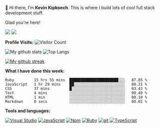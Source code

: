 👋 Hi there, I’m **Kevin Kipkoech**. This is where I build lots of cool full stack development stuff.

Glad you're here!

[![](https://img.shields.io/badge/Medium-12100E?style=for-the-badge&logo=medium&logoColor=white)](https://kevin-kipkoech.medium.com/)
[![](https://img.shields.io/badge/linkedin-%230077B5.svg?style=for-the-badge&logo=linkedin)](https://www.linkedin.com/in/kevin-kipkoech-651a15108)


**Profile Visits:**
![Visitor Count](https://profile-counter.glitch.me/KevinKipkoechMutai/count.svg)


![My github stats](https://github-readme-stats.vercel.app/api?username=KevinKipkoechMutai&theme=blue-green)
![Top Langs](https://github-readme-stats.vercel.app/api/top-langs/?username=KevinKipkoechMutai&theme=blue-green)

[![My github streak](https://github-readme-streak-stats.herokuapp.com/?user=KevinKipkoechMutai&theme=blue-green)](https://github.com/KevinKIpkoechMutai/github-readme-streak-stats)


**What I have done this week:**
<!--START_SECTION:waka-->

```text
Ruby         15 hrs 55 mins  ██████████████████████░░░   87.85 %
JavaScript   1 hr 29 mins    ██░░░░░░░░░░░░░░░░░░░░░░░   08.21 %
CSS          37 mins         █░░░░░░░░░░░░░░░░░░░░░░░░   03.43 %
Text         4 mins          ░░░░░░░░░░░░░░░░░░░░░░░░░   00.40 %
HTML         1 min           ░░░░░░░░░░░░░░░░░░░░░░░░░   00.10 %
Markdown     0 secs          ░░░░░░░░░░░░░░░░░░░░░░░░░   00.02 %
```

<!--END_SECTION:waka-->

**Tools and languages:**

[![Visual Studio](https://badgen.net/badge/icon/visualstudio?icon=visualstudio&label)](https://visualstudio.microsoft.com)
[![JavaScript](https://img.shields.io/badge/--F7DF1E?logo=javascript&logoColor=000)](https://www.javascript.com/)
[![Npm](https://badgen.net/badge/icon/npm?icon=npm&label)](https://https://npmjs.com/)
[![Ruby](https://badgen.net/badge/icon/ruby?icon=ruby&label)](https://https://ruby-lang.org/)
[![git](https://badgen.net/badge/icon/git?icon=git&label)](https://git-scm.com)
[![TypeScript](https://badgen.net/badge/icon/typescript?icon=typescript&label)](https://typescriptlang.org)

